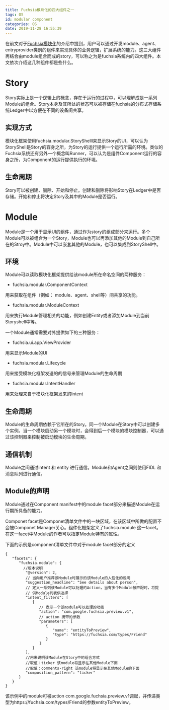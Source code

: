 ```yaml
---
title: Fuchsia模块化的四大组件之一
tags: OS
id: modular component
categories: OS
date: 2019-11-28 16:55:39
---
```


在前文对于[Fuchsia模块化](https://www.robotshell.com/2019/11/20/os/modular/)的介绍中提到，用户可以通过开发module、agent、entryprovider类别的组件来实现具体的业务逻辑，扩展系统的能力。这三大组件再结合由module组合而成的story，可以称之为是fuchsia系统内的四大组件。本文依次介绍这几种组件都是些什么。
<!--more-->
# Story
Story实际上是一个逻辑上的概念，存在于运行的过程中，可以理解成是一系列Module的组合。Story本身及其所处的状态可以被存储在fuchsia的分布式存储系统Ledger中以方便在不同的设备间共享。
## 实现方式
模块化框架使用fuchsia.modular.StoryShelll来显示Story的UI，可以认为StoryShell是Story的容身之所，为Story的运行提供一个运行所需的环境。类似的Fuchsia系统还有另外一个概念叫Runner，可以认为是组件Component运行的容身之所，为Component的运行提供执行的环境。
## 生命周期
Story可以被创建、删除、开始和停止。创建和删除将影响Story在Ledger中是否存储。开始和停止将决定Story及其中的Module是否运行。

# Module
Module是一个用于显示UI的组件，通过作为story的组成部分来运行。多个Module可以被组合为一个Story，Module也可以再添加其他的Module到自己所在的Stroy中。Module中可以嵌套其他的Module，也可以集成到StoryShell中。
## 环境
Module可以读取模块化框架提供给该module所在命名空间的两种服务：
- fuchsia.modular.ComponentContext

用来获取在组件（例如： module、agent、shell等）间共享的功能。

- fuchsia.modular.ModuleContext

用来执行Module管理相关的功能，例如创建Entity或者添加Module到当前Storyshell中等。

一个Module通常需要对外提供如下的三种服务：
- fuchsia.ui.app.ViewProvider

用来显示Module的UI

- fuchsia.modular.Lifecycle

用来接受模块化框架发送的的信号来管理Module的生命周期

- fuchsia.modular.IntentHandler

用来处理来自于模块化框架发来的Intent

## 生命周期
Module的生命周期依赖于它所在的Story。同一个Module在Story中可以创建多个实例。当一个模块启动另一个模块时，会得到后一个模块的模块控制器，可以通过该控制器来控制被启动模块的生命周期。

## 通信机制
Module之间通过intent 和 entity 进行通信。Module和Agent之间则使用FIDL 和 消息队列进行通信。

## Module的声明
Module通过在Component manifest中的module facet部分来描述Module在运行期所具备的能力。

Componet facet是Componet清单文件中的一块区域，在该区域中所做的配置不会被Componet Manager关心。组件化框架定义了fuchsia.module 这一facet。在这一facet中Module的作者可以指定Module特有的属性。

下面的示例是component清单文件中对于module facet部分的定义
```
{
   "facets": {
      "fuchsia.module": {
        //版本说明
         "@version": 2,
         // 当向用户推荐该Module时展示的该Module的人性化的说明
         "suggestion_headline": "See details about person",
         // 定义一系列该Module可以处理的Action，当有多个Module被匹配时，将提
         // 供Module列表供选择
         "intent_filters": [
            {
               // 表示一个该module可以处理的功能
               "action": "com.google.fuchsia.preview.v1",
               // action 携带的参数
               "parameters": [
                  {
                     "name": "entityToPreview",
                     "type": "https://fuchsia.com/types/Friend"
                  }
               ]
            }
         ],
         //用来说明该Module在Story中的组合方式
         //取值：ticker 该module将显示在其他Module下面
         //取值：comments-right 该module将显示在其他Module的下面
         "composition_pattern": "ticker"
      }
   }
}
```
该示例中的module可被action com.google.fuchsia.preview.v1调起，并传递类型为https://fuchsia.com/types/Friend的参数entityToPreview。
